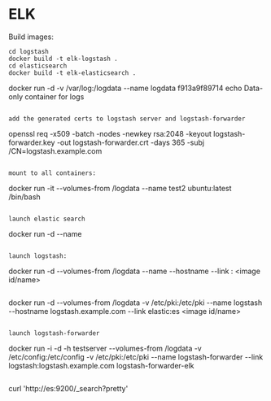# ELK

Build images:
```
cd logstash
docker build -t elk-logstash .
cd elasticsearch
docker build -t elk-elasticsearch .
```


docker run -d -v /var/log:/logdata --name logdata f913a9f89714 echo Data-only container for logs
```

add the generated certs to logstash server and logstash-forwarder
```
openssl req -x509 -batch -nodes -newkey rsa:2048 -keyout logstash-forwarder.key -out logstash-forwarder.crt -days 365 -subj /CN=logstash.example.com
```

mount to all containers:
```
docker run -it --volumes-from /logdata --name test2 ubuntu:latest /bin/bash
```

launch elastic search
```
docker run -d --name <container-name> <image-name>
```

launch logstash:

```
docker run -d --volumes-from /logdata --name <logstash-container-name> --hostname <hostname> --link <elastic-container-name>:<elastic-alias> <image id/name>
```

```
docker run -d --volumes-from /logdata -v /etc/pki:/etc/pki --name logstash --hostname logstash.example.com --link elastic:es <image id/name>
```

launch logstash-forwarder
```
 docker run -i -d -h testserver --volumes-from /logdata -v /etc/config:/etc/config -v /etc/pki:/etc/pki --name logstash-forwarder --link logstash:logstash.example.com logstash-forwarder-elk
```

```
curl 'http://es:9200/_search?pretty'
```

